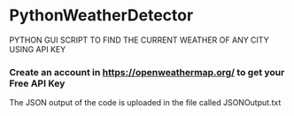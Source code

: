 # PythonWeatherDetector
PYTHON GUI SCRIPT TO FIND THE CURRENT WEATHER OF ANY CITY USING API KEY


### Create an account in https://openweathermap.org/ to get your Free API Key



The JSON output of the code is uploaded in the file called JSONOutput.txt
